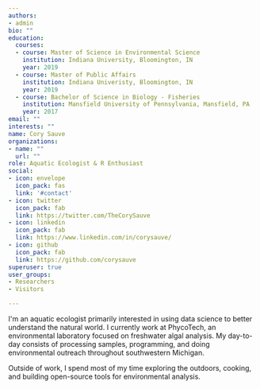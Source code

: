 ```yaml
---
authors:
- admin
bio: ""
education:
  courses:
  - course: Master of Science in Environmental Science
    institution: Indiana University, Bloomington, IN
    year: 2019  
  - course: Master of Public Affairs 
    institution: Indiana Univeristy, Bloomington, IN
    year: 2019 
  - course: Bachelor of Science in Biology - Fisheries
    institution: Mansfield University of Pennsylvania, Mansfield, PA 
    year: 2017
email: ""
interests: ""
name: Cory Sauve
organizations:
- name: ""
  url: ""
role: Aquatic Ecologist & R Enthusiast
social:
- icon: envelope
  icon_pack: fas
  link: '#contact'
- icon: twitter
  icon_pack: fab
  link: https://twitter.com/TheCorySauve
- icon: linkedin
  icon_pack: fab
  link: https://www.linkedin.com/in/corysauve/
- icon: github
  icon_pack: fab
  link: https://github.com/corysauve
superuser: true
user_groups:
- Researchers
- Visitors

---
```


I'm an aquatic ecologist primarily interested in using data science to better understand the natural world. I currently work at PhycoTech, an environmental laboratory focused on freshwater algal analysis. My day-to-day consists of processing samples, programming, and doing environmental outreach throughout southwestern Michigan.

Outside of work, I spend most of my time exploring the outdoors, cooking, and building open-source tools for environmental analysis.














